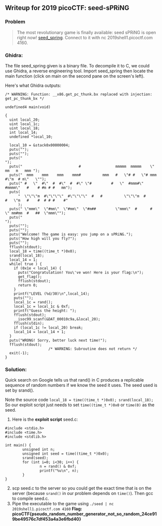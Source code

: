 ## Writeup for 2019 picoCTF: seed-sPRiNG

### Problem
> The most revolutionary game is finally available: seed sPRiNG is open right now! [seed_spring](https://2019shell1.picoctf.com/static/6c73aa391245deeea00aecc8d5a78f88/seed_spring). Connect to it with nc 2019shell1.picoctf.com 4160. 

### Ghidra:
The file seed_spring given is a binary file. To decompile it to C, we could use Ghidra, a reverse engineering tool. Import seed_spring then locate the main function (click on main on the second pane on the screen's left). 

Here's what Ghidra outputs:
```
/* WARNING: Function: __x86.get_pc_thunk.bx replaced with injection: get_pc_thunk_bx */

undefined4 main(void)

{
  uint local_20;
  uint local_1c;
  uint local_18;
  int local_14;
  undefined *local_10;
  
  local_10 = &stack0x00000004;
  puts("");
  puts("");
  puts("                                                                             ");
  puts("                          #                mmmmm  mmmmm    \"    mm   m   mmm ");
  puts("  mmm    mmm    mmm    mmm#          mmm   #   \"# #   \"# mmm    #\"m  # m\"   \"");
  puts(" #   \"  #\"  #  #\"  #  #\" \"#         #   \"  #mmm#\" #mmmm\"   #    # #m # #   mm");
  puts(
      "  \"\"\"m  #\"\"\"\"  #\"\"\"\"  #   #          \"\"\"m  #      #   \"m   #    #  # # #    #"
      );
  puts(" \"mmm\"  \"#mm\"  \"#mm\"  \"#m##         \"mmm\"  #      #    \" mm#mm  #   ##  \"mmm\"");
  puts("                                                                             ");
  puts("");
  puts("");
  puts("Welcome! The game is easy: you jump on a sPRiNG.");
  puts("How high will you fly?");
  puts("");
  fflush(stdout);
  local_18 = time((time_t *)0x0);
  srand(local_18);
  local_14 = 1;
  while( true ) {
    if (0x1e < local_14) {
      puts("Congratulation! You\'ve won! Here is your flag:\n");
      get_flag();
      fflush(stdout);
      return 0;
    }
    printf("LEVEL (%d/30)\n",local_14);
    puts("");
    local_1c = rand();
    local_1c = local_1c & 0xf;
    printf("Guess the height: ");
    fflush(stdout);
    __isoc99_scanf(&DAT_00010c9a,&local_20);
    fflush(stdin);
    if (local_1c != local_20) break;
    local_14 = local_14 + 1;
  }
  puts("WRONG! Sorry, better luck next time!");
  fflush(stdout);
                    /* WARNING: Subroutine does not return */
  exit(-1);
}
```

### Solution:

Quick search on Google tells us that rand() in C produces a replicable sequence of random numbers if we know the seed it uses. The seed used is set by srand().  

Note the source code `local_18 = time((time_t *)0x0); srand(local_18);` So our exploit script just needs to set `time((time_t *)0x0` or `time(0)` as the seed. 

1. Here is the **exploit script** seed.c:
```
#include <stdio.h>
#include <time.h>
#include <stdlib.h>

int main() {
        unsigned int n;
        unsigned int seed = time((time_t *)0x0);
        srand(seed);
        for (int i=0; i<30; i++) {
                n = rand() & 0xf;
                printf("%u\n", n);
        }
}
```
2. scp seed.c to the server so you could get the exact time that is on the server (because `srand()` in our problem depends on `time()`). Then gcc to compile seed.c. 
3. Pipe the executable to the game using `./seed | nc 2019shell1.picoctf.com 4160`
**Flag: picoCTF{pseudo_random_number_generator_not_so_random_24ce919be49576c7df453a4a3e6fbd40}**
